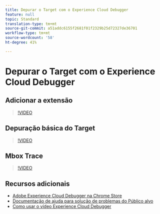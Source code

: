 ```yaml
---
title: Depurar o Target com o Experience Cloud Debugger
feature: null
topic: Standard
translation-type: tm+mt
source-git-commit: a51addc6155f2681f01f2329b25d72327de36701
workflow-type: tm+mt
source-wordcount: '58'
ht-degree: 41%

---
```



# Depurar o Target com o Experience Cloud Debugger

## Adicionar a extensão

>[!VIDEO](https://video.tv.adobe.com/v/23114/?quality=12)

## Depuração básica do Target

>[!VIDEO](https://video.tv.adobe.com/v/23115/?quality=12)

## Mbox Trace

>[!VIDEO](https://video.tv.adobe.com/v/23113/?quality=12)

## Recursos adicionais

+ [Adobe Experience Cloud Debugger na Chrome Store](https://chrome.google.com/webstore/detail/adobe-experience-cloud-de/ocdmogmohccmeicdhlhhgepeaijenapj?hl=en)
+ [Documentação de ajuda para solução de problemas do Público alvo](/help/r-troubleshooting-target/troubleshooting-target.md)
+ [Como usar o vídeo Experience Cloud Debugger](https://helpx.adobe.com/marketing-cloud-core/kt/using/experience-cloud-debugger-feature-video-use.html)
